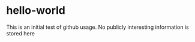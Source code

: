 # hello-world
This is an initial test of github usage. No publicly interesting information is stored here

